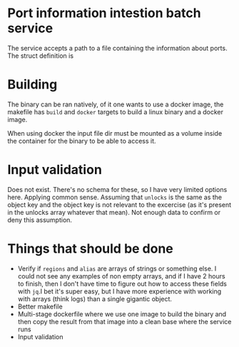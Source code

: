 # Port information intestion batch service

The service accepts a path to a file containing the information about ports. The struct definition is 

# Building
The binary can be ran natively, of it one wants to use a docker image, the makefile has `build` and `docker` targets to build
a linux binary and a docker image. 

When using docker the input file dir must be mounted as a volume inside the container for the binary to be able to access it.

# Input validation 
Does not exist. There's no schema for these, so I have very limited options here. Applying common sense. Assuming that `unlocks` is the same as the object key
and the object key is not relevant to the excercise (as it's present in the unlocks array whatever that mean). Not enough data to confirm or deny this assumption. 

# Things that should be done 
* Verify if `regions` and `alias` are arrays of strings or something else. I could not see any examples of non empty arrays, and if I have 2 hours
to finish, then I don't have time to figure out how to access these fields with `jq`.I bet it's super easy, but I have more experience with working with arrays
(think logs) than a single gigantic object.
* Better makefile
* Multi-stage dockerfile where we use one image to build the binary and then copy the result from that image into a clean base where the service runs
* Input validation